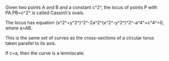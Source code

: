 Given two points A and B and a constant c^2^, the locus of points P with
PA.PB=c^2^ is called Cassini\\'s ovals.

The locus has equation (x^2^+y^2^)^2^-2a^2^(x^2^-y^2^)^2^-a^4^+c^4^=0,
where a=AB.

This is the same set of curves as the cross-sections of a circular torus
taken parallel to its axis.

If c=a, then the curve is a lemniscate.
